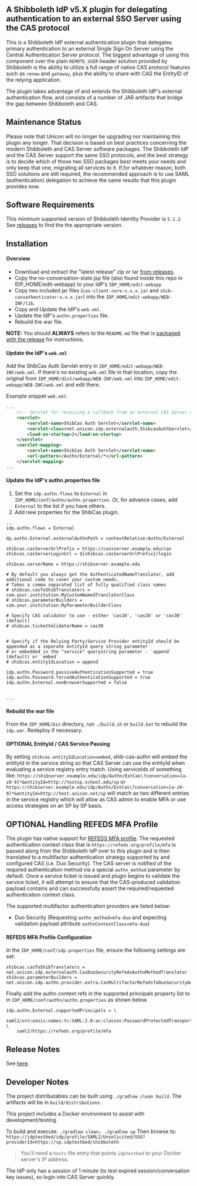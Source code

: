 ## A Shibboleth IdP v5.X plugin for delegating authentication to an external SSO Server using the CAS protocol


This is a Shibboleth IdP external authentication plugin that delegates primary authentication to an external
Single Sign On Server using the Central Authentication Server protocol. The biggest advantage of using this component over the plain
`REMOTE_USER` header solution provided by Shibboleth is the ability to utilize a full range
of native CAS protocol features such as `renew` and `gateway`, plus the ability to share with CAS the
EntityID of the relying application.

The plugin takes advantage of and extends the Shibboleth IdP's external authentication flow, and consists of a number of JAR artifacts that bridge the gap between Shibboleth and CAS.

Maintenance Status
-------------------------------------------------------------

Please note that Unicon will no longer be upgrading nor maintaining this plugin any longer. That decision is based on best practices concerning the modern Shibboleth and CAS Server software packages. The Shibboleth IdP and the CAS Server support the same SSO protocols, and the best strategy is to decide which of those two SSO packages best meets your needs and only keep that one, migrating all services to it. If,for whatever reason, both SSO solutions are still required, the recommended approach is to use SAML (authentication) delegation to achieve the same results that this plugin provides now.


Software Requirements
-------------------------------------------------------------

This minimum supported version of Shibboleth Identity Provider is `5.1.2`.
See [releases](https://github.com/Unicon/shib-cas-authn/releases) to find the the appropriate version.


Installation
---------------------------------------------------------------

#### Overview

- Download and extract the "latest release" zip or tar [from releases](https://github.com/Unicon/shib-cas-authn/releases).
- Copy the no-conversation-state.jsp file (also found inside this repo in IDP_HOME/edit-webapp) to your IdP's `IDP_HOME/edit-webapp`
- Copy two included jar files (`cas-client-core-x.x.x.jar` and `shib-casuathenticator-x.x.x.jar`) into the `IDP_HOME/edit-webapp/WEB-INF/lib`.
- Copy and Update the IdP's `web.xml`.
- Update the IdP's `authn.properties` file.
- Rebuild the war file.

**NOTE:** You should **ALWAYS** refers to the `README.md` file that is [packaged with the release](https://github.com/Unicon/shib-cas-authn/releases) for instructions.


#### Update the IdP's `web.xml`

Add the ShibCas Auth Servlet entry in `IDP_HOME/edit-webapp/WEB-INF/web.xml`. If there's no existing `web.xml` file in that location, copy the original from `IDP_HOME/dist/webapp/WEB-INF/web.xml` into `IDP_HOME/edit-webapp/WEB-INF/web.xml` and edit there.

Example snippet `web.xml`:

```xml
...
    <!-- Servlet for receiving a callback from an external CAS Server and continues the IdP login flow -->
    <servlet>
        <servlet-name>ShibCas Auth Servlet</servlet-name>
        <servlet-class>net.unicon.idp.externalauth.ShibcasAuthServlet</servlet-class>
        <load-on-startup>2</load-on-startup>
    </servlet>
    <servlet-mapping>
        <servlet-name>ShibCas Auth Servlet</servlet-name>
        <url-pattern>/Authn/External/*</url-pattern>
    </servlet-mapping>
...
```

#### Update the IdP's authn.properties file

1. Set the `idp.authn.flows` to `External` in `IDP_HOME/conf/authn/authn.properties`. Or, for advance cases, add `External` to the list if you have others.
1. Add new properties for the ShibCas plugin.

```properties
...
idp.authn.flows = External

dp.authn.External.externalAuthnPath = contextRelative:Authn/External

shibcas.casServerUrlPrefix = https://cassserver.example.edu/cas
shibcas.casServerLoginUrl = ${shibcas.casServerUrlPrefix}/login

shibcas.serverName = https://shibserver.example.edu

# By default you always get the AuthenticatedNameTranslator, add additional code to cover your custom needs.
# Takes a comma separated list of fully qualified class names
# shibcas.casToShibTranslators = com.your.institution.MyCustomNamedTranslatorClass
# shibcas.parameterBuilders = com.your.institution.MyParameterBuilderClass

# Specify CAS validator to use - either 'cas10', 'cas20' or 'cas30' (default)
# shibcas.ticketValidatorName = cas30


# Specify if the Relying Party/Service Provider entityId should be appended as a separate entityId query string parameter
# or embedded in the "service" querystring parameter - `append` (default) or `embed`
# shibcas.entityIdLocation = append

idp.authn.Password.passiveAuthenticationSupported = true
idp.authn.Password.forcedAuthenticationSupported = true
idp.authn.External.nonBrowserSupported = false


...
```

#### Rebuild the war file

From the `IDP_HOME/bin` directory, run `./build.sh` or `build.bat` to rebuild the `idp.war`. Redeploy if necessary.


#### OPTIONAL EntityId / CAS Service Passing
By setting `shibcas.entityIdLocation=embed`, shib-cas-authn will embed the entityId in the service string so that CAS Server
can use the entityId when evaluating a service registry entry match. Using serviceIds of something like:
`https://shibserver.example.edu/idp/Authn/ExtCas\?conversation=[a-z0-9]*&entityId=http://testsp.school.edu/sp`
or
`https://shibserver.example.edu/idp/Authn/ExtCas\?conversation=[a-z0-9]*&entityId=http://test.unicon.net/sp`
will match as two different entries in the service registry which will allow as CAS admin to enable MFA or use access strategies on an SP by SP basis.


OPTIONAL Handling REFEDS MFA Profile
---------------------------------------------------------------

The plugin has native support for [REFEDS MFA profile](https://refeds.org/profile/mfa). The requested authentication context class that is `https://refeds.org/profile/mfa`
is passed along from the Shibboleth IdP over to this plugin and is then translated to a multifactor authentication strategy supported by and configured CAS (i.e. Duo Security).
The CAS server is notified of the required authentication method via a special `authn_method` parameter by default. Once a service ticket is issued and plugin begins to
validate the service ticket, it will attempt to ensure that the CAS-produced validation payload contains and can successfully assert the required/requested
authentication context class.

The supported multifactor authentication providers are listed below:

- Duo Security  (Requesting `authn_method=mfa-duo` and expecting validation payload attribute `authnContextClass=mfa-duo`)


#### REFEDS MFA Profile Configuration

In the `IDP_HOME/conf/idp.properties` file, ensure the following settings are set:

```properties
shibcas.casToShibTranslators = net.unicon.idp.externalauth.CasDuoSecurityRefedsAuthnMethodTranslator
shibcas.parameterBuilders = net.unicon.idp.authn.provider.extra.CasMultifactorRefedsToDuoSecurityAuthnMethodParameterBuilder
```

Finally add the authn context refs in the supported principals property list to in `IDP_HOME/conf/authn/authn.properties` as shown below.

```properties
idp.authn.External.supportedPrincipals = \
    saml2/urn:oasis:names:tc:SAML:2.0:ac:classes:PasswordProtectedTransport, \
    saml2/https://refeds.org/profile/mfa
```

Release Notes
-------------------------------------------------------------
See [here](https://github.com/Unicon/shib-cas-authn/releases/).

Developer Notes
-------------------------------------------------------------
The project distributables can be built using `./gradlew clean build`. The artifacts will be in `build/distributions`.

This project includes a Docker environment to assist with development/testing.

To build and execute: `./gradlew clean; ./gradlew up`
Then browse to: `https://idptestbed/idp/profile/SAML2/Unsolicited/SSO?providerId=https://sp.idptestbed/shibboleth`

> You'll need a `hosts` file entry that points `idptestbed` to your Docker server's IP address.

The IdP only has a session of 1 minute (to test expired session/conversation key issues), so login into CAS Server quickly.

